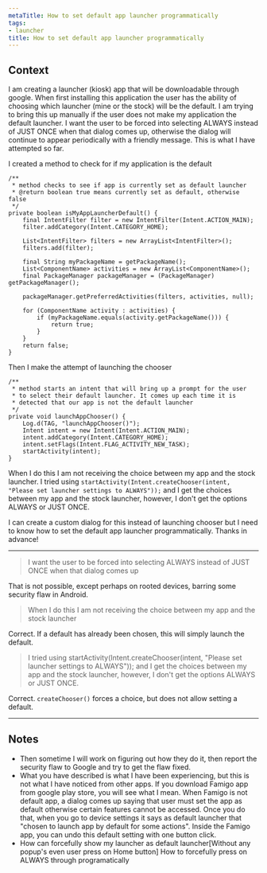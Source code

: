 ```yaml
---
metaTitle: How to set default app launcher programmatically
tags:
- launcher
title: How to set default app launcher programmatically
---
```


## Context

I am creating a launcher (kiosk) app that will be downloadable through google. When first installing this application the user has the ability of choosing which launcher (mine or the stock) will be the default. I am trying to bring this up manually if the user does not make my application the default launcher. I want the user to be forced into selecting ALWAYS instead of JUST ONCE when that dialog comes up, otherwise the dialog will continue to appear periodically with a friendly message. This is what I have attempted so far.


I created a method to check for if my application is the default



```
/**
 * method checks to see if app is currently set as default launcher
 * @return boolean true means currently set as default, otherwise false
 */ 
private boolean isMyAppLauncherDefault() {
    final IntentFilter filter = new IntentFilter(Intent.ACTION_MAIN);
    filter.addCategory(Intent.CATEGORY_HOME);

    List<IntentFilter> filters = new ArrayList<IntentFilter>();
    filters.add(filter);

    final String myPackageName = getPackageName();
    List<ComponentName> activities = new ArrayList<ComponentName>();
    final PackageManager packageManager = (PackageManager) getPackageManager();

    packageManager.getPreferredActivities(filters, activities, null);

    for (ComponentName activity : activities) {
        if (myPackageName.equals(activity.getPackageName())) {
            return true;
        }
    }
    return false;
}   

```

Then I make the attempt of launching the chooser



```
/**
 * method starts an intent that will bring up a prompt for the user
 * to select their default launcher. It comes up each time it is
 * detected that our app is not the default launcher
 */
private void launchAppChooser() {
    Log.d(TAG, "launchAppChooser()");
    Intent intent = new Intent(Intent.ACTION_MAIN);
    intent.addCategory(Intent.CATEGORY_HOME);
    intent.setFlags(Intent.FLAG_ACTIVITY_NEW_TASK);
    startActivity(intent);
}

```

When I do this I am not receiving the choice between my app and the stock launcher. I tried using `startActivity(Intent.createChooser(intent, "Please set launcher settings to ALWAYS"));` and I get the choices between my app and the stock launcher, however, I don't get the options ALWAYS or JUST ONCE.


I can create a custom dialog for this instead of launching chooser but I need to know how to set the default app launcher programmatically. Thanks in advance!



---


> 
> I want the user to be forced into selecting ALWAYS instead of JUST ONCE when that dialog comes up
> 
> 
> 


That is not possible, except perhaps on rooted devices, barring some security flaw in Android.



> 
> When I do this I am not receiving the choice between my app and the stock launcher
> 
> 
> 


Correct. If a default has already been chosen, this will simply launch the default.



> 
> I tried using startActivity(Intent.createChooser(intent, "Please set launcher settings to ALWAYS")); and I get the choices between my app and the stock launcher, however, I don't get the options ALWAYS or JUST ONCE.
> 
> 
> 


Correct. `createChooser()` forces a choice, but does not allow setting a default.



---

## Notes

-  Then sometime I will work on figuring out how they do it, then report the security flaw to Google and try to get the flaw fixed.
- What you have described is what I have been experiencing, but this is not what I have noticed from other apps. If you download Famigo app from google play store, you will see what I mean. When Famigo is not default app, a dialog comes up saying that user must set the app as default otherwise certain features cannot be accessed. Once you do that, when you go to device settings it says as default launcher that "chosen to launch app by default for some actions". Inside the Famigo app, you can undo this default setting with one button click.
- How can forcefully show my launcher as default launcher[Without any popup's even user press on Home button]
How to forcefully press on ALWAYS through programatically
